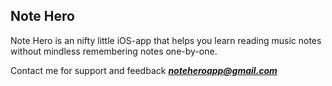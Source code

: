 ## Note Hero

Note Hero is an nifty little iOS-app that helps you learn reading music notes without mindless remembering notes one-by-one.

Contact me for support and feedback ***noteheroapp@gmail.com***
